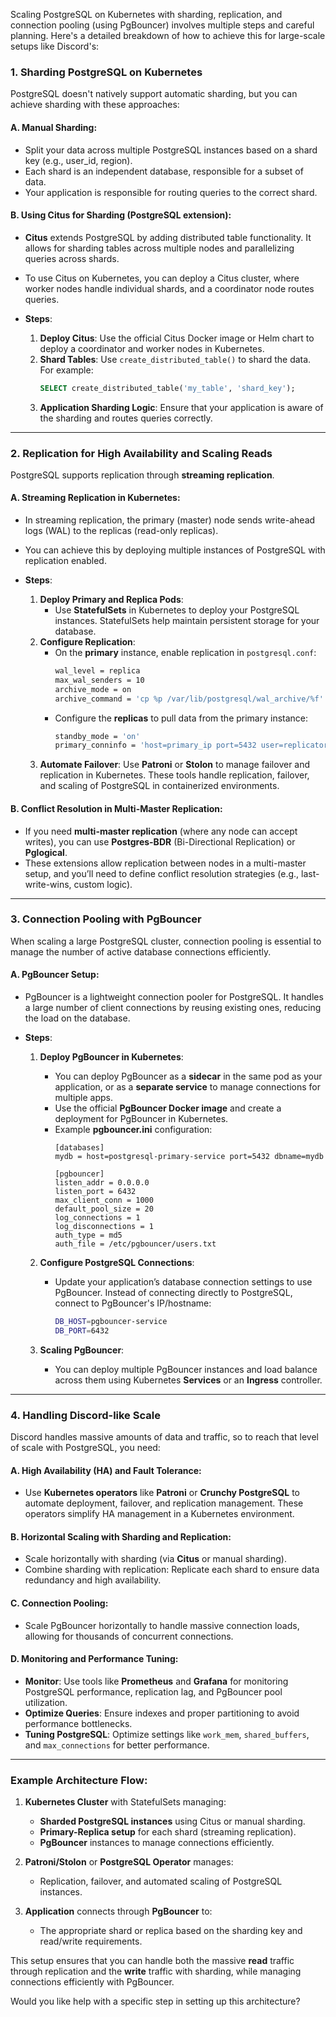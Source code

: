 Scaling PostgreSQL on Kubernetes with sharding, replication, and connection pooling (using PgBouncer) involves multiple steps and careful planning. Here's a detailed breakdown of how to achieve this for large-scale setups like Discord's:

### 1. **Sharding PostgreSQL on Kubernetes**

PostgreSQL doesn't natively support automatic sharding, but you can achieve sharding with these approaches:

#### A. **Manual Sharding:**
   - Split your data across multiple PostgreSQL instances based on a shard key (e.g., user_id, region).
   - Each shard is an independent database, responsible for a subset of data.
   - Your application is responsible for routing queries to the correct shard.

#### B. **Using Citus for Sharding (PostgreSQL extension)**:
   - **Citus** extends PostgreSQL by adding distributed table functionality. It allows for sharding tables across multiple nodes and parallelizing queries across shards.
   - To use Citus on Kubernetes, you can deploy a Citus cluster, where worker nodes handle individual shards, and a coordinator node routes queries.

   - **Steps**:
     1. **Deploy Citus**: Use the official Citus Docker image or Helm chart to deploy a coordinator and worker nodes in Kubernetes.
     2. **Shard Tables**: Use `create_distributed_table()` to shard the data. For example:
        ```sql
        SELECT create_distributed_table('my_table', 'shard_key');
        ```
     3. **Application Sharding Logic**: Ensure that your application is aware of the sharding and routes queries correctly.

---

### 2. **Replication for High Availability and Scaling Reads**

PostgreSQL supports replication through **streaming replication**.

#### A. **Streaming Replication in Kubernetes**:
   - In streaming replication, the primary (master) node sends write-ahead logs (WAL) to the replicas (read-only replicas).
   - You can achieve this by deploying multiple instances of PostgreSQL with replication enabled.

   - **Steps**:
     1. **Deploy Primary and Replica Pods**:
        - Use **StatefulSets** in Kubernetes to deploy your PostgreSQL instances. StatefulSets help maintain persistent storage for your database.
     2. **Configure Replication**:
        - On the **primary** instance, enable replication in `postgresql.conf`:
          ```bash
          wal_level = replica
          max_wal_senders = 10
          archive_mode = on
          archive_command = 'cp %p /var/lib/postgresql/wal_archive/%f'
          ```
        - Configure the **replicas** to pull data from the primary instance:
          ```bash
          standby_mode = 'on'
          primary_conninfo = 'host=primary_ip port=5432 user=replicator password=replica_password'
          ```
     3. **Automate Failover**: Use **Patroni** or **Stolon** to manage failover and replication in Kubernetes. These tools handle replication, failover, and scaling of PostgreSQL in containerized environments.

   #### B. **Conflict Resolution in Multi-Master Replication**:
   - If you need **multi-master replication** (where any node can accept writes), you can use **Postgres-BDR** (Bi-Directional Replication) or **Pglogical**.
   - These extensions allow replication between nodes in a multi-master setup, and you’ll need to define conflict resolution strategies (e.g., last-write-wins, custom logic).

---

### 3. **Connection Pooling with PgBouncer**

When scaling a large PostgreSQL cluster, connection pooling is essential to manage the number of active database connections efficiently.

#### A. **PgBouncer Setup**:
   - PgBouncer is a lightweight connection pooler for PostgreSQL. It handles a large number of client connections by reusing existing ones, reducing the load on the database.

   - **Steps**:
     1. **Deploy PgBouncer in Kubernetes**:
        - You can deploy PgBouncer as a **sidecar** in the same pod as your application, or as a **separate service** to manage connections for multiple apps.
        - Use the official **PgBouncer Docker image** and create a deployment for PgBouncer in Kubernetes.
        - Example **pgbouncer.ini** configuration:
          ```hosts
          [databases]
          mydb = host=postgresql-primary-service port=5432 dbname=mydb

          [pgbouncer]
          listen_addr = 0.0.0.0
          listen_port = 6432
          max_client_conn = 1000
          default_pool_size = 20
          log_connections = 1
          log_disconnections = 1
          auth_type = md5
          auth_file = /etc/pgbouncer/users.txt
          ```

     2. **Configure PostgreSQL Connections**:
        - Update your application’s database connection settings to use PgBouncer. Instead of connecting directly to PostgreSQL, connect to PgBouncer's IP/hostname:
          ```bash
          DB_HOST=pgbouncer-service
          DB_PORT=6432
          ```

     3. **Scaling PgBouncer**:
        - You can deploy multiple PgBouncer instances and load balance across them using Kubernetes **Services** or an **Ingress** controller.

---

### 4. **Handling Discord-like Scale**

Discord handles massive amounts of data and traffic, so to reach that level of scale with PostgreSQL, you need:

#### A. **High Availability (HA) and Fault Tolerance**:
   - Use **Kubernetes operators** like **Patroni** or **Crunchy PostgreSQL** to automate deployment, failover, and replication management. These operators simplify HA management in a Kubernetes environment.

#### B. **Horizontal Scaling with Sharding and Replication**:
   - Scale horizontally with sharding (via **Citus** or manual sharding).
   - Combine sharding with replication: Replicate each shard to ensure data redundancy and high availability.

#### C. **Connection Pooling**:
   - Scale PgBouncer horizontally to handle massive connection loads, allowing for thousands of concurrent connections.

#### D. **Monitoring and Performance Tuning**:
   - **Monitor**: Use tools like **Prometheus** and **Grafana** for monitoring PostgreSQL performance, replication lag, and PgBouncer pool utilization.
   - **Optimize Queries**: Ensure indexes and proper partitioning to avoid performance bottlenecks.
   - **Tuning PostgreSQL**: Optimize settings like `work_mem`, `shared_buffers`, and `max_connections` for better performance.

---

### Example Architecture Flow:
1. **Kubernetes Cluster** with StatefulSets managing:
   - **Sharded PostgreSQL instances** using Citus or manual sharding.
   - **Primary-Replica setup** for each shard (streaming replication).
   - **PgBouncer** instances to manage connections efficiently.

2. **Patroni/Stolon** or **PostgreSQL Operator** manages:
   - Replication, failover, and automated scaling of PostgreSQL instances.

3. **Application** connects through **PgBouncer** to:
   - The appropriate shard or replica based on the sharding key and read/write requirements.

This setup ensures that you can handle both the massive **read** traffic through replication and the **write** traffic with sharding, while managing connections efficiently with PgBouncer.

Would you like help with a specific step in setting up this architecture?